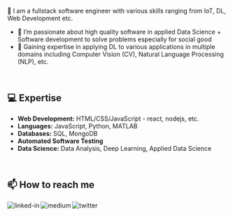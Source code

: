 <!---
nongnoochr/nongnoochr is a ✨ special ✨ repository because its `README.md` (this file) appears on your GitHub profile.
You can click the Preview link to take a look at your changes.
Emoji:
https://dev.to/bento/how-to-create-your-github-profil-readme-4gii

https://gist.github.com/rxaviers/7360908
--->


👋 I am a fullstack software engineer with various skills ranging from IoT, DL, Web Development etc.
- 🔭 I’m passionate about high quality software in applied Data Science + Software development to solve problems especially for social good
- 🌱 Gaining expertise in applying DL to various applications in multiple domains including Computer Vision (CV), Natural Language Processing (NLP), etc.

<br>

## :computer: Expertise
* **Web Development:** HTML/CSS/JavaScript - react, nodejs, etc.
* **Languages:** JavaScript, Python, MATLAB
* **Databases:** SQL, MongoDB
* **Automated Software Testing**
* **Data Science:** Data Analysis, Deep Learning, Applied Data Science

<br>

## 📫 How to reach me
[<img align="left" alt="linked-in" src="https://img.shields.io/badge/linkedin-%230077B5.svg?&style=for-the-badge&logo=linkedin&logoColor=white" />](https://www.linkedin.com/in/nongnoochr/) [<img align="left" alt="medium" src="https://img.shields.io/badge/medium-%2312100E.svg?&style=for-the-badge&logo=medium&logoColor=white" />](https://medium.com/@nongnoochr) [<img align="left" alt="twitter" src="https://img.shields.io/badge/twitter-%231DA1F2.svg?&style=for-the-badge&logo=twitter&logoColor=white" />](https://twitter.com/nroongpi)
